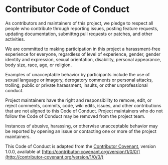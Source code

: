 ﻿# Contributor Code of Conduct

As contributors and maintainers of this project, we pledge to respect all people who contribute through reporting issues, posting feature requests, updating documentation, submittng pull 
requests or patches, and other activities.

We are committed to making participation in this project a harassment-free experience for everyone, regardless of level of experience, gender, gender identity and expression, 
sexual orientation, disability, personal appearance, body size, race, age, or religion.

Examples of unacceptable behavior by participants include the use of sexual language or imagery, derogatory comments or personal attacks, trolling, public or private harassment, 
insults, or other unprofessional conduct.

Project maintainers have the right and responsibility to remove, edit, or reject comments, commits, code, wiki edits, issues, and other contributions that are not aligned to this Code of Conduct. 
Project maintainers who do not follow the Code of Conduct may be removed from the project team.

Instances of abusive, harassing, or otherwise unacceptable behavior may be reported by opening an issue or contacting one or more of the project maintainers.

This Code of Conduct is adapted from the [Contributor Covenant](http://contributor-covenant.org), version 1.0.0, available 
at [http://contributor-covenant.org/version/1/0/0/](http://contributor-covenant.org/version/1/0/0/)
